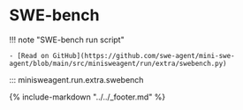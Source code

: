 # SWE-bench

!!! note "SWE-bench run script"

    - [Read on GitHub](https://github.com/swe-agent/mini-swe-agent/blob/main/src/minisweagent/run/extra/swebench.py)

::: minisweagent.run.extra.swebench

{% include-markdown "../../_footer.md" %}